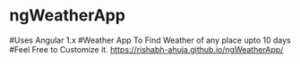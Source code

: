 # ngWeatherApp
#Uses Angular 1.x
#Weather App To Find Weather of any place upto 10 days
#Feel Free to Customize it.
https://rishabh-ahuja.github.io/ngWeatherApp/
